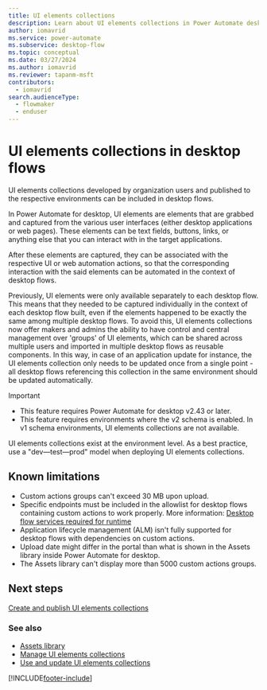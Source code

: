 ```yaml
---
title: UI elements collections 
description: Learn about UI elements collections in Power Automate desktop flows.
author: iomavrid
ms.service: power-automate
ms.subservice: desktop-flow
ms.topic: conceptual
ms.date: 03/27/2024
ms.author: iomavrid
ms.reviewer: tapanm-msft
contributors:
  - iomavrid
search.audienceType: 
  - flowmaker
  - enduser
---
```


# UI elements collections in desktop flows

UI elements collections developed by organization users and published to the respective environments can be included in desktop flows. 

In Power Automate for desktop, UI elements are elements that are grabbed and captured from the various user interfaces (either desktop applications or web pages). These elements can be text fields, buttons, links, or anything else that you can interact with in the target applications.

After these elements are captured, they can be associated with the respective UI or web automation actions, so that the corresponding interaction with the said elements can be automated in the context of desktop flows.

Previously, UI elements were only available separately to each desktop flow. This means that they needed to be captured individually in the context of each desktop flow built, even if the elements happened to be exactly the same among multiple desktop flows. To avoid this, UI elements collections now offer makers and admins the ability to have control and central management over 'groups' of UI elements, which can be shared across multiple users and imported in multiple desktop flows as reusable components. In this way, in case of an application update for instance, the UI elements collection only needs to be updated once from a single point - all desktop flows referencing this collection in the same environment should be updated automatically.

> [!IMPORTANT]
> - This feature requires Power Automate for desktop v2.43 or later.
> - This feature requires environments where the v2 schema is enabled. In v1 schema environments, UI elements collections are not available.

UI elements collections exist at the environment level. As a best practice, use a "dev&mdash;test&mdash;prod" model when deploying UI elements collections.

## Known limitations

- Custom actions groups can't exceed 30 MB upon upload.
- Specific endpoints must be included in the allowlist for desktop flows containing custom actions to work properly. More information: [Desktop flow services required for runtime](../ip-address-configuration.md#desktop-flows-services-required-for-runtime)
- Application lifecycle management (ALM) isn't fully supported for desktop flows with dependencies on custom actions.
- Upload date might differ in the portal than what is shown in the Assets library inside Power Automate for desktop.
- The Assets library can't display more than 5000 custom actions groups.

## Next steps

[Create and publish UI elements collections](create-ui-elements-collections.md)

### See also

- [Assets library](assets-library.md)
- [Manage UI elements collections](manage-ui-elements-collections.md)
- [Use and update UI elements collections](use-update-ui-elements-collections.md)

[!INCLUDE[footer-include](../includes/footer-banner.md)]
